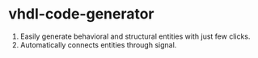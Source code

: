 # vhdl-code-generator

1. Easily generate behavioral and structural entities with just few clicks.
2. Automatically connects entities through signal.
